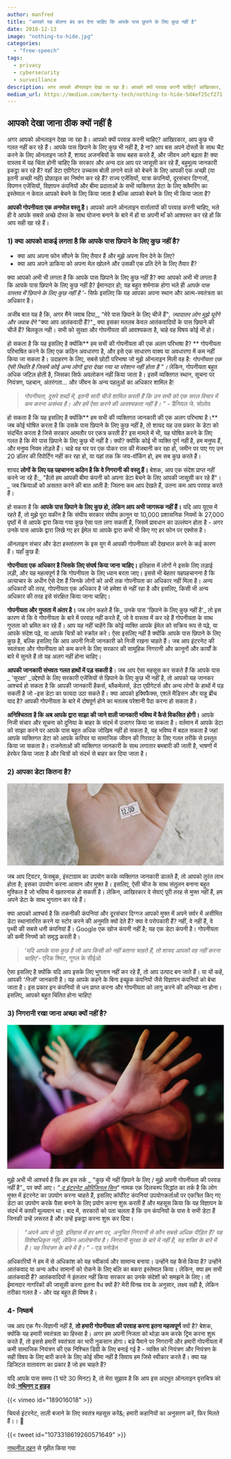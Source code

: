 ```yaml
---
author: manfred
title: "आपको यह बोलना बंद कर देना चाहिए कि आपके पास छुपाने के लिए कुछ नहीं है"
date: 2018-12-13
image: "nothing-to-hide.jpg"
categories:
  - "free-speech"
tags:
  - privacy
  - cybersecurity
  - surveillance
description: अगर आपको ऑनलाइन देखा जा रहा है। आपको क्यों परवाह करनी चाहिए? आखिरकार, आप कुछ भी गलत नहीं कर रहे हैं। आपके पास छिपाने के लिए कुछ भी नहीं है, है ना? You just go online to chat with your friends, maybe argue with…
medium_url: https://medium.com/berty-tech/nothing-to-hide-5d4ef25cf271
---
```


## आपको देखा जाना ठीक क्यों नहीं है

अगर आपको ऑनलाइन देखा जा रहा है। आपको क्यों परवाह करनी चाहिए? आखिरकार, आप कुछ भी गलत नहीं कर रहे हैं। आपके पास छिपाने के लिए कुछ भी नहीं है, है ना? आप बस अपने दोस्तों के साथ चैट करने के लिए ऑनलाइन जाते हैं, शायद अजनबियों के साथ बहस करते हैं, और जीवन आगे बढ़ता है! क्या वास्तव में यह चिंता होनी चाहिए कि सरकार और अन्य दल आप पर जासूसी कर रहे हैं, बहुमूल्य जानकारी इकट्ठा कर रहे हैं? वहाँ डेटा एग्रीगेटर उच्चतम बोली लगाने वाले को बेचने के लिए आपकी एक अच्छी (या इतनी अच्छी नहीं) प्रोफ़ाइल का निर्माण कर रहे हैं? राज्य एजेंसियों, यात्रा कंपनियों, दूरसंचार दिग्गजों, विपणन एजेंसियों, विज्ञापन कंपनियों और बीमा प्रदाताओं के सभी व्यक्तिगत डेटा के लिए क्लैमरिंग का इस्तेमाल न केवल आपको बेचने के लिए किया जाता है बल्कि आपको बेचने के लिए भी किया जाता है?

**आपकी गोपनीयता एक अनमोल वस्तु है।** आपको अपने ऑनलाइन वार्तालापों की परवाह करनी चाहिए, भले ही वे आपके सबसे अच्छे दोस्त के साथ योजना बनाने के बारे में हों या अपनी माँ को आश्वस्त कर रहे हों कि आप सही खा रहे हैं।

### 1)   क्या आपको वाकई लगता है कि आपके पास छिपाने के लिए कुछ नहीं है?

  * क्या आप अपना फोन सौंपने के लिए तैयार हैं और मुझे अपना पिन देने के लिए?
  * क्या आप अपने डाकिया को अपना मेल खोलने और उसकी एक प्रति देने के लिए तैयार हैं?

क्या आपको अभी भी लगता है कि आपके पास छिपाने के लिए कुछ नहीं है? क्या आपको अभी भी लगता है कि आपके पास छिपाने के लिए कुछ नहीं है? ईमानदार हो; यह बहुत शर्मनाक होगा भले ही _आपके पास वास्तव में‘छिपाने के लिए कुछ नहीं है '_- सिर्फ इसलिए कि यह आपका अपना स्थान और आत्म-स्वतंत्रता का अधिकार है।

अजीब बात यह है कि, अगर मैंने जवाब दिया,_ "मेरे पास छिपाने के लिए चीजें हैं"_, ज्यादातर लोग मुझे घूरेंगे और जवाब देंगे_ "क्या आप आतंकवादी हैं?"_ क्या इसका मतलब केवल आतंकवादियों के पास छिपाने की चीजें हैं? बिलकूल नही। सभी को सुरक्षा और गोपनीयता की आवश्यकता है, चाहे वह विषय कोई भी हो।

हो सकता है कि यह इसलिए है क्योंकि** हम सभी की गोपनीयता की एक अलग परिभाषा है? ** गोपनीयता परिभाषित करने के लिए एक कठिन अवधारणा है, और इसे एक साधारण वाक्य या अवधारणा में कम नहीं किया जा सकता है। उदाहरण के लिए, सबसे छोटी परिभाषा जो मुझे ऑनलाइन मिली वह है: _गोपनीयता एक ऐसी स्थिति है जिसमें कोई अन्य लोगों द्वारा देखा गया या परेशान नहीं होता है ”।_ लेकिन, गोपनीयता बहुत अधिक जटिल होती है, जिसका सिर्फ अवलोकन नहीं किया जाता है। इसमें व्यक्तिगत स्थान, सूचना पर नियंत्रण, पहचान, अंतरंगता… और जीवन के अन्य पहलुओं का अधिकार शामिल है!

> _गोपनीयता, दूसरे शब्दों में, इतनी सारी चीजें शामिल करती हैं कि उन सभी को एक सरल विचार में कम करना असंभव है। और हमें ऐसा करने की आवश्यकता नहीं है। ”_ - डैनियल जे. सोलोव

हो सकता है कि यह इसलिए है क्योंकि** हम सभी की व्यक्तिगत जानकारी की एक अलग परिभाषा है।** जब कोई घोषित करता है कि उसके पास छिपाने के लिए कुछ नहीं है, तो शायद यह उस प्रकार के डेटा को संदर्भित करता है जिसे सरकार आमतौर पर एकत्र करती है? इस मामले में भी, यह घोषित करने के लिए गलत है कि मेरे पास छिपाने के लिए कुछ भी नहीं है। क्यों? क्योंकि कोई भी व्यक्ति पूर्ण नहीं है, हम मनुष्य हैं, और मनुष्य नियम तोड़ते हैं। चाहे वह घर पर एक पोकर रात की मेजबानी कर रहा हो, जमीन पर पाए गए उन 20 डॉलर की रिपोर्टिंग नहीं कर रहा हो, या यहां तक कि जय-वॉकिंग हो, हम सब कुछ करते हैं।

शायद **लोगों के लिए यह पहचानना कठिन है कि वे निगरानी की वस्तु हैं।** बेशक, आप एक संदेश प्राप्त नहीं करने जा रहे हैं:_ "हैलो हम आपकी बीमा कंपनी को अपना डेटा बेचने के लिए आपकी जासूसी कर रहे हैं"।_ जब क्रियाओं को असतत करने की बात आती है: जितना कम आप देखते हैं, उतना कम आप परवाह करते हैं।

हो सकता है कि **आपके पास छिपाने के लिए कुछ हो, लेकिन आप अभी जागरूक नहीं हैं।** यदि आप यूएस में रहते हैं, तो मुझे पूरा यकीन है कि संघीय सरकार संघीय क़ानून या 10,000 प्रशासनिक नियमों के 27,000 पृष्ठों में से आपके द्वारा किया गया कुछ ऐसा पता लगा सकती है, जिसमें प्रावधान का उल्लंघन होता है - अगर उनके पास आपके द्वारा लिखे गए हर ईमेल या आपके द्वारा कभी भी किए गए हर फोन पर एक्सेस है।

ऑनलाइन संचार और डेटा हस्तांतरण के इस युग में आपकी गोपनीयता की देखभाल करने के कई कारण हैं। यहाँ कुछ हैं:

**गोपनीयता एक अधिकार है जिसके लिए संघर्ष किया जाना चाहिए।** इतिहास में लोगों ने इसके लिए लड़ाई लड़ी, और यह महत्वपूर्ण है कि गोपनीयता के लिए ध्यान बरता जाए। इससे भी बेहतर यहपहचानना है कि अत्याचार के अधीन ऐसे देश हैं जिनके लोगों को अभी तक गोपनीयता का अधिकार नहीं मिला है। अन्य अधिकारों की तरह, गोपनीयता एक अधिकार है जो हमेशा से नहीं रहा है और इसलिए, किसी भी अन्य अधिकार की तरह इसे संरक्षित किया जाना चाहिए।

**गोपनीयता और गुप्तता में अंतर है।** जब लोग कहते हैं कि_ उनके पास 'छिपाने के लिए कुछ नहीं है'_ तो इस कारण से कि वे गोपनीयता के बारे में परवाह नहीं करते हैं, जो वे वास्तव में कर रहे हैं गोपनीयता के साथ गुप्तता को भ्रमित कर रहे हैं। आप यह नहीं चाहेंगे कि कोई व्यक्ति आपके ईमेल को सक्रिय रूप से पढ़े, या आपके संदेश पढ़े, या आपके चित्रों को स्क्रॉल करे। ऐसा इसलिए नहीं है क्योंकि आपके पास छिपाने के लिए कुछ है, बल्कि इसलिए कि आप अपनी निजी जानकारी को निजी रखना चाहते हैं। जब आप इंटरनेट की स्वतंत्रता और गोपनीयता को कम करने के लिए सरकार की सामूहिक निगरानी और कानूनों और कार्यों के बारे में सुनते हैं तो यह अलग नहीं होना चाहिए।

**आपकी जानकारी संभवतः गलत हाथों में पड़ सकती है**। जब आप ऐसा महसूस कर सकते हैं कि आपके पास _ 'सुरक्षा' _उद्देश्यों के लिए सरकारी एजेंसियों से छिपाने के लिए कुछ भी नहीं है, तो आपको यह जानकर आश्चर्य हो सकता है कि आपकी जानकारी हैकर्स, ब्लैकमेलर्स, डेटा एग्रीगेटर्स और अन्य लोगों के हाथों में पड़ सकती है जो -इस डेटा का फायदा उठा सकते हैं। क्या आपको इक्विफैक्स, एशले मैडिसन और याहू ब्रीच याद है? आपकी गोपनीयता के बारे में दोषपूर्ण होने का मतलब परेशानी पैदा करना हो सकता है।

**अनिश्चितता है कि अब आपके द्वारा साझा की जाने वाली जानकारी भविष्य में कैसे विकसित होगी।** आपके निजी संचार और सूचना को दुनिया के बाहर के संदर्भ में उजागर किया जा सकता है। वर्तमान में आपके डेटा को साझा करने पर आपके पास बहुत अधिक जोखिम नहीं हो सकता है, यह भविष्य में बदल सकता है जहां आपके व्यक्तिगत डेटा को आपके करियर या सामाजिक जीवन की गिरावट के लिए गलत तरीके से प्रस्तुत किया जा सकता है। राजनेताओं की व्यक्तिगत जानकारी के साथ लगातार बमबारी की जाती है, भाषणों में हेरफेर किया जाता है और चित्रों को संदर्भ से बाहर कर दिया जाता है।

### 2) आपका डेटा कितना है?

![](nothing-to-hide-min.2.jpg)

जब आप ट्विटर, फेसबुक, इंस्टाग्राम का उपयोग करके व्यक्तिगत जानकारी डालते हैं, तो आपको तुरंत लाभ होता है; इसका उपयोग करना आसान और मुफ्त है। इसलिए, ऐसी चीज के साथ संतुलन बनाना बहुत मुश्किल है जो भविष्य में खतरनाक हो सकती है। लेकिन, आखिरकार वे सेवाएं पूरी तरह से मुफ्त नहीं हैं, हम अपने डेटा के साथ भुगतान कर रहे हैं।

क्या आपको आश्चर्य है कि तकनीकी कंपनियां और दूरसंचार दिग्गज आपको मुफ्त में अपने सर्वर में असीमित डेटा स्थानांतरित करने या स्टोर करने की अनुमति क्यों देते हैं? क्या वे परोपकारी हैं? नहीं, वे नहीं हैं, वे पृथ्वी की सबसे धनी कंपनियां हैं। Google एक खोज कंपनी नहीं है; यह एक डेटा कंपनी है। गोपनीयता की कमी निगमों को समृद्ध करती है।

> _‘यदि आपके पास कुछ है जो आप किसी को नहीं बताना चाहते हैं, तो शायद आपको वह नहीं करना चाहिए’_- एरिक श्मिट, गूगल के सीईओ

ऐसा इसलिए है क्योंकि यदि आप इसके लिए भुगतान नहीं कर रहे हैं, तो आप उत्पाद बन जाते हैं। या यों कहें, आपकी _'निजी'_ जानकारी है। यह आपके कहने के बिना इच्छुक कंपनियों जैसे विज्ञापन कंपनियों को बेचा जाता है। इस प्रकार इन कंपनियों से धन प्राप्त करना और गोपनीयता को लागू करने की अनिच्छा ना होना। इसलिए, आपको बहुत चिंतित होना चाहिए!

### 3) निगरानी रखा जाना अच्छा क्यों नहीं है?
![📷: Photo by Sweet Ice Cream Photography](nothing-to-hide-min.3.jpg "📷: Photo by [Sweet Ice Cream Photography](https://unsplash.com/photos/2VwP6rUzZQ0)")

मुझे अभी भी आश्चर्य है कि हम इस तर्क _ "कुछ भी नहीं छिपाने के लिए / मुझे अपनी गोपनीयता की परवाह नहीं है"_ पर क्यों आए। _"[ द इंटरनेट ओरिजिनल सिन](https://www.theatlantic.com/technology/archive/2014/08/advertising-is-the-internets-original-sin/376041/)"_ नामक एक दिलचस्प सिद्धांत का तर्क है कि लोग मुफ्त में इंटरनेट का उपयोग करना चाहते हैं, इसलिए कॉर्पोरेट कंपनियां उपयोगकर्ताओं पर एकत्रित किए गए डेटा का उपयोग करके पैसा बनाने के लिए प्रयोग करना शुरू करती हैं और महसूस किया कि यह विज्ञापन के संदर्भ में काफी मूल्यवान था। बाद में, सरकारों को पता चलता है कि उन कंपनियों के पास वे सभी डेटा हैं जिनकी उन्हें ज़रूरत है और उन्हें इकट्ठा करना शुरू कर दिया।

> _“अपने आप से पूछें: इतिहास में हर क्षण पर, अनुचित निगरानी से कौन सबसे अधिक पीड़ित है? यह विशेषाधिकृत नहीं, लेकिन आलोचनीय है। निगरानी सुरक्षा के बारे में नहीं है, यह शक्ति के बारे में है। यह नियंत्रण के बारे में है। ”_ - एड स्नोडेन

अधिकारियों ने हम में से अधिकांश को यह स्वीकार्य और सामान्य बनाया। उन्होंने यह कैसे किया है? उन्होंने आतंकवाद या अन्य अवैध सामानों को रोकने के लिए बलि का बकरा इस्तेमाल किया।  लेकिन, क्या हम सभी आतंकवादी हैं? आतंकवादियों ने इंतजार नहीं किया सरकार का उनके संदेशों को समझने के लिए। तो ईमानदार नागरिकों की जासूसी करना इतना वैध क्यों है? मेरी विनम्र राय के अनुसार, लक्ष्य सही है, लेकिन तरीका गलत है - और यह बहुत ही विषम है।

### 4- निष्कर्ष

जब आप एक गैर-विज्ञानी नहीं हैं, **तो हमारी गोपनीयता की परवाह करना इतना महत्वपूर्ण** क्यों है? बेशक, क्योंकि यह हमारी स्वतंत्रता का हिस्सा है। अगर हम अपनी निजता को थोड़ा कम करके ट्रिम करना शुरू करते हैं, तो इससे हमारी स्वतंत्रता का भारी नुकसान होगा। बड़े पैमाने पर निगरानी और हमारी गोपनीयता में कमी सामाजिक नियंत्रण की एक निश्चित डिग्री के लिए बनाई गई है - व्यक्ति को नियंत्रण और नियंत्रण के सही विषय के लिए बारी करने के लिए कोई सीमा नहीं है सिवाय हम जिसे स्वीकार करते हैं। क्या यह डिजिटल वातावरण का प्रकार है जो हम चाहते हैं?

यदि आपके पास समय (1 घंटे 30 मिनट) है, तो मेरा सुझाव है कि आप इस अद्भुत ऑनलाइन वृत्तचित्र को देखें:**[ नथिनग ट् हाइड](https://vimeo.com/189016018)**

{{< vimeo id="189016018" >}}

चियर्स इंटरनेट, ताली बजाने के लिए स्वतंत्र महसूस करें&; हमारी कहानियों का अनुसरण करें, फिर मिलते हैं।। 🤫

{{< tweet id="1073318619260571649" >}}

[नाथनील दहन](https://unsplash.com/photos/16pOau3hBMY) से गृहीत किया गया
